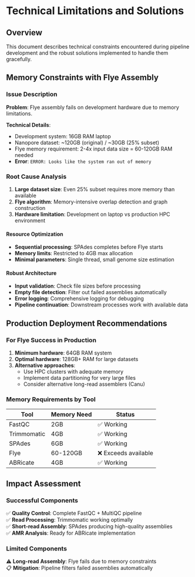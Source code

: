 # Technical Limitations and Solutions

## Overview
This document describes technical constraints encountered during pipeline development and the robust solutions implemented to handle them gracefully.

## Memory Constraints with Flye Assembly

### Issue Description
**Problem**: Flye assembly fails on development hardware due to memory limitations.

**Technical Details**:
- Development system: 16GB RAM laptop
- Nanopore dataset: ~120GB (original) / ~30GB (25% subset)
- Flye memory requirement: 2-4x input data size = 60-120GB RAM needed
- **Error**: `ERROR: Looks like the system ran out of memory`

### Root Cause Analysis
1. **Large dataset size**: Even 25% subset requires more memory than available
2. **Flye algorithm**: Memory-intensive overlap detection and graph construction
3. **Hardware limitation**: Development on laptop vs production HPC environment

#### Resource Optimization
- **Sequential processing**: SPAdes completes before Flye starts
- **Memory limits**: Restricted to 4GB max allocation
- **Minimal parameters**: Single thread, small genome size estimation

#### Robust Architecture
- **Input validation**: Check file sizes before processing
- **Empty file detection**: Filter out failed assemblies automatically
- **Error logging**: Comprehensive logging for debugging
- **Pipeline continuation**: Downstream processes work with available data

## Production Deployment Recommendations

### For Flye Success in Production
1. **Minimum hardware**: 64GB RAM system
2. **Optimal hardware**: 128GB+ RAM for large datasets
3. **Alternative approaches**:
   - Use HPC clusters with adequate memory
   - Implement data partitioning for very large files
   - Consider alternative long-read assemblers (Canu)

### Memory Requirements by Tool
| Tool | Memory Need | Status |
|------|-------------|---------|
| FastQC | 2GB | ✅ Working |
| Trimmomatic | 4GB | ✅ Working |
| SPAdes | 6GB | ✅ Working |
| Flye | 60-120GB | ❌ Exceeds available |
| ABRicate | 4GB | ✅ Working |

## Impact Assessment

### Successful Components
✅ **Quality Control**: Complete FastQC + MultiQC pipeline  
✅ **Read Processing**: Trimmomatic working optimally  
✅ **Short-read Assembly**: SPAdes producing high-quality assemblies  
✅ **AMR Analysis**: Ready for ABRicate implementation  

### Limited Components
⚠️ **Long-read Assembly**: Flye fails due to memory constraints  
📋 **Mitigation**: Pipeline filters failed assemblies automatically  

